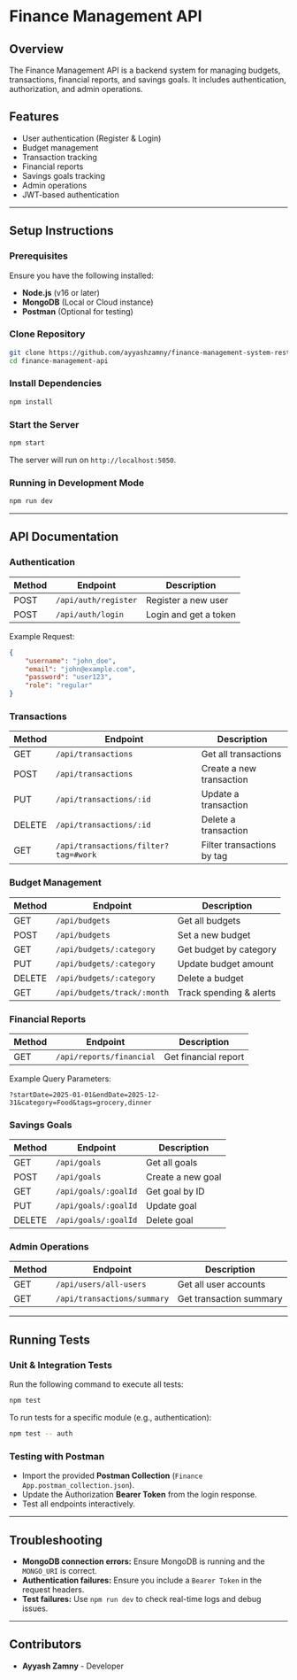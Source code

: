 # Finance Management API

## Overview
The Finance Management API is a backend system for managing budgets, transactions, financial reports, and savings goals. It includes authentication, authorization, and admin operations.

## Features
- User authentication (Register & Login)
- Budget management
- Transaction tracking
- Financial reports
- Savings goals tracking
- Admin operations
- JWT-based authentication

---

## Setup Instructions

### Prerequisites
Ensure you have the following installed:
- **Node.js** (v16 or later)
- **MongoDB** (Local or Cloud instance)
- **Postman** (Optional for testing)

### Clone Repository
```sh
git clone https://github.com/ayyashzamny/finance-management-system-rest-api.git
cd finance-management-api
```

### Install Dependencies
```sh
npm install
```


### Start the Server
```sh
npm start
```
The server will run on `http://localhost:5050`.

### Running in Development Mode
```sh
npm run dev
```

---

## API Documentation

### **Authentication**
| Method | Endpoint | Description |
|--------|-------------|-------------|
| POST | `/api/auth/register` | Register a new user |
| POST | `/api/auth/login` | Login and get a token |

Example Request:
```json
{
    "username": "john_doe",
    "email": "john@example.com",
    "password": "user123",
    "role": "regular"
}
```

### **Transactions**
| Method | Endpoint | Description |
|--------|-------------|-------------|
| GET | `/api/transactions` | Get all transactions |
| POST | `/api/transactions` | Create a new transaction |
| PUT | `/api/transactions/:id` | Update a transaction |
| DELETE | `/api/transactions/:id` | Delete a transaction |
| GET | `/api/transactions/filter?tag=#work` | Filter transactions by tag |

### **Budget Management**
| Method | Endpoint | Description |
|--------|-------------|-------------|
| GET | `/api/budgets` | Get all budgets |
| POST | `/api/budgets` | Set a new budget |
| GET | `/api/budgets/:category` | Get budget by category |
| PUT | `/api/budgets/:category` | Update budget amount |
| DELETE | `/api/budgets/:category` | Delete a budget |
| GET | `/api/budgets/track/:month` | Track spending & alerts |

### **Financial Reports**
| Method | Endpoint | Description |
|--------|-------------|-------------|
| GET | `/api/reports/financial` | Get financial report |

Example Query Parameters:
```
?startDate=2025-01-01&endDate=2025-12-31&category=Food&tags=grocery,dinner
```

### **Savings Goals**
| Method | Endpoint | Description |
|--------|-------------|-------------|
| GET | `/api/goals` | Get all goals |
| POST | `/api/goals` | Create a new goal |
| GET | `/api/goals/:goalId` | Get goal by ID |
| PUT | `/api/goals/:goalId` | Update goal |
| DELETE | `/api/goals/:goalId` | Delete goal |

### **Admin Operations**
| Method | Endpoint | Description |
|--------|-------------|-------------|
| GET | `/api/users/all-users` | Get all user accounts |
| GET | `/api/transactions/summary` | Get transaction summary |

---

## Running Tests

### **Unit & Integration Tests**
Run the following command to execute all tests:
```sh
npm test
```
To run tests for a specific module (e.g., authentication):
```sh
npm test -- auth
```

### **Testing with Postman**
- Import the provided **Postman Collection** (`Finance App.postman_collection.json`).
- Update the Authorization **Bearer Token** from the login response.
- Test all endpoints interactively.

---

## Troubleshooting
- **MongoDB connection errors:** Ensure MongoDB is running and the `MONGO_URI` is correct.
- **Authentication failures:** Ensure you include a `Bearer Token` in the request headers.
- **Test failures:** Use `npm run dev` to check real-time logs and debug issues.

---

## Contributors
- **Ayyash Zamny** - Developer


